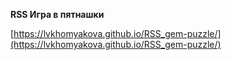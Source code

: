 **RSS Игра в пятнашки**

[https://lvkhomyakova.github.io/RSS_gem-puzzle/](https://lvkhomyakova.github.io/RSS_gem-puzzle/)
